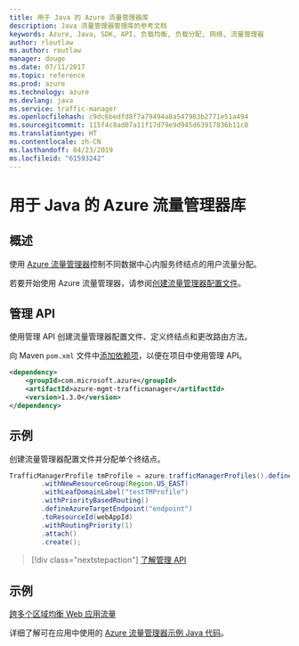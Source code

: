 ```yaml
---
title: 用于 Java 的 Azure 流量管理器库
description: Java 流量管理器管理库的参考文档
keywords: Azure, Java, SDK, API, 负载均衡, 负载分配, 网络, 流量管理器
author: rloutlaw
ms.author: routlaw
manager: douge
ms.date: 07/11/2017
ms.topic: reference
ms.prod: azure
ms.technology: azure
ms.devlang: java
ms.service: traffic-manager
ms.openlocfilehash: c9dc6bedfd8f7a79494a8a547983b2771e51a494
ms.sourcegitcommit: 115f4c8ad07a11f17d79e9d945d63917836b11c8
ms.translationtype: HT
ms.contentlocale: zh-CN
ms.lasthandoff: 04/23/2019
ms.locfileid: "61593242"
---
```

# <a name="azure-traffic-manager-libraries-for-java"></a>用于 Java 的 Azure 流量管理器库

## <a name="overview"></a>概述

使用 [Azure 流量管理器](/azure/traffic-manager/traffic-manager-overview)控制不同数据中心内服务终结点的用户流量分配。

若要开始使用 Azure 流量管理器，请参阅[创建流量管理器配置文件](/azure/traffic-manager/traffic-manager-create-profile)。

## <a name="management-api"></a>管理 API

使用管理 API 创建流量管理器配置文件、定义终结点和更改路由方法。 

向 Maven `pom.xml` 文件中[添加依赖项](https://maven.apache.org/guides/getting-started/index.html#How_do_I_use_external_dependencies)，以便在项目中使用管理 API。  

```XML
<dependency>
    <groupId>com.microsoft.azure</groupId>
    <artifactId>azure-mgmt-trafficmanager</artifactId>
    <version>1.3.0</version>
</dependency>
```   

## <a name="example"></a>示例

创建流量管理器配置文件并分配单个终结点。

```java
TrafficManagerProfile tmProfile = azure.trafficManagerProfiles().define("testTMProfile")
        .withNewResourceGroup(Region.US_EAST)
        .withLeafDomainLabel("testTMProfile")
        .withPriorityBasedRouting()
        .defineAzureTargetEndpoint("endpoint")
        .toResourceId(webAppId)
        .withRoutingPriority(1)
        .attach()
        .create();
```

> [!div class="nextstepaction"]
> [了解管理 API](/java/api/overview/azure/trafficmanager/management)

## <a name="samples"></a>示例

[跨多个区域均衡 Web 应用流量](https://github.com/Azure-Samples/traffic-manager-java-manage-profiles)

详细了解可在应用中使用的 [Azure 流量管理器示例 Java 代码](https://azure.microsoft.com/resources/samples/?platform=java&term=traffic)。
